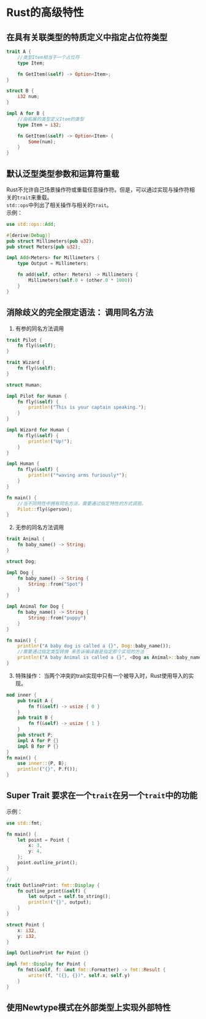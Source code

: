 # Rust的高级特性
## 在具有关联类型的特质定义中指定占位符类型
```Rust
trait A {
    //类型Item相当于一个占位符
    type Item;

    fn GetItem(&self) -> Option<Item>;
}

struct B {
    i32 num;
}

impl A for B {
    //由拓展的类型定义Item的类型
    type Item = i32;

    fn GetItem(&self) -> Option<Item> {
        Some(num);
    }
}
```
## 默认泛型类型参数和运算符重载
Rust不允许自己场景操作符或重载任意操作符。但是，可以通过实现与操作符相关的`trait`来重载。    
`std::ops`中列出了相关操作与相关的`trait`。    
示例：
```Rust
use std::ops::Add;

#[derive(Debug)]
pub struct Millimeters(pub u32);
pub struct Meters(pub u32);

impl Add<Meters> for Millimeters {
    type Output = Millimeters;

    fn add(self, other: Meters) -> Millimeters {
        Millimeters(self.0 + (other.0 * 1000))
    }
}
```
## 消除歧义的完全限定语法： 调用同名方法
1. 有参的同名方法调用
```Rust
trait Pilot {
    fn fly(&self);
}

trait Wizard {
    fn fly(&self);
}

struct Human;

impl Pilot for Human {
    fn fly(&self) {
        println!("This is your captain speaking.");
    }
}

impl Wizard for Human {
    fn fly(&self) {
        println!("Up!");
    }
}

impl Human {
    fn fly(&self) {
        println!("*waving arms furiously*");
    }
}

fn main() {
    //当不同特性中拥有同名方法，需要通过指定特性的方式调用。
    Pilot::fly(&person);
}
```
2. 无参的同名方法调用
```Rust
trait Animal {
    fn baby_name() -> String;
}

struct Dog;

impl Dog {
    fn baby_name() -> String {
        String::from("Spot")
    }
}

impl Animal for Dog {
    fn baby_name() -> String {
        String::from("puppy")
    }
}

fn main() {
    println!("A baby dog is called a {}", Dog::baby_name());
    //需要通过指定类型转换 来告诉编译器是指定那个实现的方法
    println!("A baby Animal is called a {}", <Dog as Animal>::baby_name());
}
```
3. 特殊操作： 当两个冲突的trait实现中只有一个被导入时，Rust使用导入的实现。
```Rust
mod inner {
    pub trait A {
        fn f(&self) -> usize { 0 }
    }
    pub trait B {
        fn f(&self) -> usize { 1 }
    }
    pub struct P;
    impl A for P {}
    impl B for P {}
}
fn main() {
    use inner::{P, B};    
    println!("{}", P.f());    
}
```

## Super Trait 要求在一个`trait`在另一个`trait`中的功能
示例：
```Rust
use std::fmt;

fn main() {
    let point = Point {
        x: 3,
        y: 4,
    };
    point.outline_print();
}

//
trait OutlinePrint: fmt::Display {
    fn outline_print(&self) {
        let output = self.to_string();
        println!("{}", output);
    }
}

struct Point {
    x: i32,
    y: i32,
}

impl OutlinePrint for Point {}

impl fmt::Display for Point { 
    fn fmt(&self, f: &mut fmt::Formatter) -> fmt::Result {
        write!(f, "({}, {})", self.x, self.y)
    }
}
```
## 使用Newtype模式在外部类型上实现外部特性
